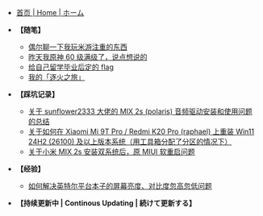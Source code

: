 - [首页 | Home | ホーム](README.md)

- **【随笔】**
  - [偶尔聊一下我玩米游注重的东西](/Docs/偶尔聊一下我玩米游注重的东西.md)
  - [昨天我原神 60 级满级了，说点想说的](/Docs/昨天我原神%2060%20级满级了，说点想说的.md)
  - [给自己留学毕业后定的 flag](/Docs/给自己留学毕业后定的%20flag.md)
  - [我的「逐火之旅」](Docs/我的「逐火之旅」.md)
- **【踩坑记录】**
  - [关于 sunflower2333 大佬的 MIX 2s (polaris) 音频驱动安装和使用问题的总结](Docs/关于%20sunflower2333%20大佬的%20MIX%202s%20(polaris)%20音频驱动安装和使用问题的总结.md)
  - [关于如何在 Xiaomi Mi 9T Pro / Redmi K20 Pro (raphael) 上重装 Win11 24H2 (26100) 及以上版本系统（用工具箱分配了分区的情况下）](/Docs/关于如何在%20Xiaomi%20Mi%209T%20Pro%20或%20Redmi%20K20%20Pro%20(raphael)%20上装%20Win11%2024H2%20及以上版本系统（用工具箱分配了分区的情况下）.md)
  - [关于小米 MIX 2s 安装双系统后，原 MIUI 软重启问题](/Docs/关于小米%20MIX%202s%20安装双系统后，原%20MIUI%20软重启问题.md)
- **【经验】**
  - [如何解决英特尔平台本子的屏幕亮度、对比度忽高忽低问题](/Docs/如何解决英特尔平台本子的屏幕亮度、对比度忽高忽低问题.md)
- **【持续更新中 | Continous Updating | 続けて更新する】**
